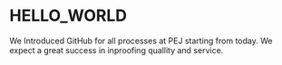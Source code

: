 # HELLO_WORLD
 We Introduced GitHub for all processes at PEJ starting from today.
 We expect a great success in inproofing quallity and service.
